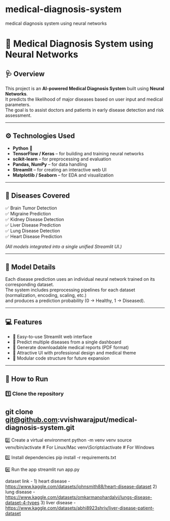 # medical-diagnosis-system
medical diagnosis system using neural networks

# 🧠 Medical Diagnosis System using Neural Networks  

## 🩺 Overview  
This project is an **AI-powered Medical Diagnosis System** built using **Neural Networks**.  
It predicts the likelihood of major diseases based on user input and medical parameters.  
The goal is to assist doctors and patients in early disease detection and risk assessment.  

---

## ⚙️ Technologies Used  
- **Python** 🐍  
- **TensorFlow / Keras** – for building and training neural networks  
- **scikit-learn** – for preprocessing and evaluation  
- **Pandas, NumPy** – for data handling  
- **Streamlit** – for creating an interactive web UI  
- **Matplotlib / Seaborn** – for EDA and visualization  

---

## 🧩 Diseases Covered  
✅ Brain Tumor Detection  
✅ Migraine Prediction  
✅ Kidney Disease Detection  
✅ Liver Disease Prediction  
✅ Lung Disease Detection  
✅ Heart Disease Prediction  

*(All models integrated into a single unified Streamlit UI.)*

---

## 🧠 Model Details  
Each disease prediction uses an individual neural network trained on its corresponding dataset.  
The system includes preprocessing pipelines for each dataset (normalization, encoding, scaling, etc.)  
and produces a prediction probability (0 → Healthy, 1 → Diseased).  

---

## 💻 Features  
- 🔹 Easy-to-use Streamlit web interface  
- 🔹 Predict multiple diseases from a single dashboard  
- 🔹 Generate downloadable medical reports (PDF format)  
- 🔹 Attractive UI with professional design and medical theme  
- 🔹 Modular code structure for future expansion  

---
## 🚀 How to Run  

### 1️⃣ Clone the repository


##    git clone git@github.com:vvishwarajput/medical-diagnosis-system.git

2️⃣ Create a virtual environment
python -m venv venv
source venv/bin/activate    # For Linux/Mac
venv\Scripts\activate       # For Windows


3️⃣ Install dependencies
pip install -r requirements.txt

4️⃣ Run the app
streamlit run app.py

dataset link - 1) heart disease - https://www.kaggle.com/datasets/johnsmith88/heart-disease-dataset
               2) lung disease - https://www.kaggle.com/datasets/omkarmanohardalvi/lungs-disease-dataset-4-types
               3) liver disease - https://www.kaggle.com/datasets/abhi8923shriv/liver-disease-patient-dataset

